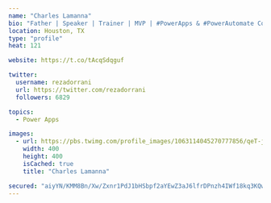 ```yaml
---
name: "Charles Lamanna"
bio: "Father | Speaker | Trainer | MVP | #PowerApps & #PowerAutomate Community Super User | YouTuber Right-pointing triangle http://youtube.com/c/rezadorrani | Learn - Share - Clockwise rightwards and leftwards open circle arrows"
location: Houston, TX
type: "profile"
heat: 121

website: https://t.co/tAcqSdqguf

twitter:
  username: rezadorrani
  url: https://twitter.com/rezadorrani
  followers: 6829

topics:
  - Power Apps

images:
  - url: https://pbs.twimg.com/profile_images/1063114045270777856/qeT-jpWr_400x400.jpg
    width: 400
    height: 400
    isCached: true
    title: "Charles Lamanna"

secured: "aiyYN/KMM8Bn/Xw/Zxnr1PdJ1bHSbpf2aYEwZ3aJ6lfrDPnzh4IWf18kq3KQwl9g99il+p8Q63KvurrzZKJ+82trhAKH9oR+U9QoIGnwQ/vi77KwI9fbzG+V0IbqaSPbq9AJmuYoaBMejmp1SCNp1lT2xOHW+AL5NU6n6JCidJ2rRFH/u5EV85fD3bpsgZqBf1clwA28PeFdnIU0Xmh5PLQDO7rBOHj0ff1EhpXcruqYUuOK19F0ikwGx7m6FqbLGP8LQVbbqYsWPSqisWApOosZ5gCWAI7+6RmVCmRnwsmLJzWPJzohOlob0x67EEmoxwzpUSs+Yr+bvUbaYAwtdpnKgbs3tW4eK62V9PHfAOyB0IEOkPcdNlIAGDz4A0tzGnqOKaQwUjF3jl1/UxBkD4sKxGBHaPJ1oqpwPauLI4U=;ZkbXYIH4VapobZl48B3Hyw=="
---
```


